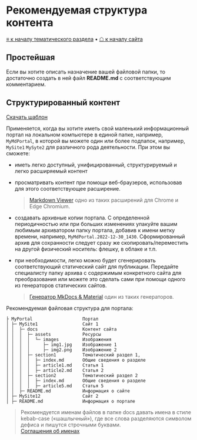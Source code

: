# Рекомендуемая структура контента

[≡ к началу тематического раздела](index.md) • [☖ к началу сайта](../index.md)

## Простейшая

Если вы хотите описать назначение вашей файловой папки, то достаточно создать в ней файл **README.md** с соответствующим комментарием.

## Структурированный контент

[Скачать шаблон](https://github.com/InfDev/MyMdPortalTemplate/archive/refs/heads/main.zip)

Применяется, когда вы хотите иметь свой маленький информационный портал на локальном компьютере в единой папке, например, `MyMdPortal`, в которой вы можете один или более подпапок, например, `MySite1` `MySyte2` для различного рода деятельности. При этом вы сможете:

- иметь легко доступный, унифицированный, структурируемый и легко расширяемый контент
- просматривать контент при помощи веб-браузеров, использовав для этого соответствующее расширение.

  > [Markdown Viewer](https://chrome.google.com/webstore/detail/markdown-viewer/ckkdlimhmcjmikdlpkmbgfkaikojcbjk) одно из таких расширений для Chrome и Edge Chromium.
- создавать архивные копии портала.
  С определенной периодичностью или при больших изменениях упакуйте вашим любимым архиватором папку портала, добавив к имени метку времени, например, `MyMdPortal.2022-12-30_1430`.
  Сформированный архив для сохранности следует сразу же скопировать/переместить на другой физический носитель: флешку, в облаке и т.п.
- при необходимости, легко можно будет сгенерировать соответствующий статический сайт для публикации. Передайте специалисту папку архива с содержимым конкретного сайта для преобразования или можете это сделать сами при помощи одного из генераторов статических сайтов.

  > [Генератор MkDocs & Material](https://infdev.com.ua/documenting/gendoc-mkdocs/) один из таких генераторов.

Рекомендуемая файловая структура для портала:

```text
├ MyPortal                   Портал
│ ├─ MySite1                 Сайт 1
│ │  ├─ docs                 Контент сайта
│ │  │  ├─ assets            Ресурсы
│ │  │  │  └─ images         Изображения
│ │  │  │     ├─ img1.jpg    Изображение 1
│ │  │  │     ├─ img2.png    Изображение 2
│ │  │  ├─ section1          Тематический раздел 1,  
│ │  │  │  ├─ index.md       Общие сведения о разделе
│ │  │  │  ├─ article1.md    Статья 1
│ │  │  │  ├─ article2.md    Статья 2
│ │  │  ├─ section2          Тематический раздел 2
│ │  │  │  ├─ index.md       Общие сведения о разделе
│ │  │  │  ├─ article5.md    Статья 5
│ │  ├─ README.md            Информация о сайте
│ ├─ MySite12                Сайт 2
│ ├─ README.md               Информация о портале
```

> Рекомендуется именам файлов в папке docs давать имена в стиле kebab-case («шашлычный»), где все слова разделяются символом дефиса и пишутся строчными буквами. \
> [Соглашения об именах](https://infdev.com.ua/standards/naming-conventions/)
